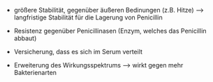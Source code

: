 - größere Stabilität, gegenüber äußeren Bedinungen (z.B. Hitze) --> langfristige Stabilität für die Lagerung von Penicillin

- Resistenz gegenüber Penicillinasen (Enzym, welches das Penicillin abbaut)

- Versicherung, dass es sich im Serum verteilt 

- Erweiterung des Wirkungsspektrums --> wirkt gegen mehr Bakterienarten 